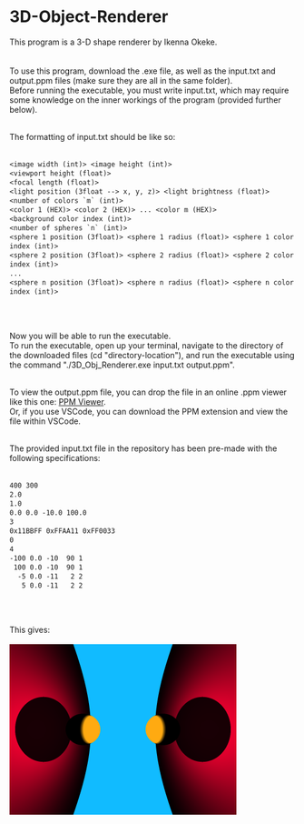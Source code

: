 # 3D-Object-Renderer
This program is a 3-D shape renderer by Ikenna Okeke.<br /><br /><br />
To use this program, download the .exe file, as well as the input.txt and output.ppm files (make sure they are all in the same folder).<br />
Before running the executable, you must write input.txt, which may require some knowledge on the inner workings of the program (provided further below). <br /><br />

The formatting of input.txt should be like so:<br /><br />
```
<image width (int)> <image height (int)>
<viewport height (float)>
<focal length (float)>
<light position (3float --> x, y, z)> <light brightness (float)>
<number of colors `m` (int)>
<color 1 (HEX)> <color 2 (HEX)> ... <color m (HEX)>
<background color index (int)>
<number of spheres `n` (int)>
<sphere 1 position (3float)> <sphere 1 radius (float)> <sphere 1 color index (int)>
<sphere 2 position (3float)> <sphere 2 radius (float)> <sphere 2 color index (int)>
...
<sphere n position (3float)> <sphere n radius (float)> <sphere n color index (int)>
```
<br /><br />

Now you will be able to run the executable. <br />
To run the executable, open up your terminal, navigate to the directory of the downloaded files (cd "directory-location"), and run the executable using the command "./3D_Obj_Renderer.exe input.txt output.ppm".<br /><br />

To view the output.ppm file, you can drop the file in an online .ppm viewer like this one: [PPM Viewer](https://www.cs.rhodes.edu/welshc/COMP141_F16/ppmReader.html).<br />
Or, if you use VSCode, you can download the PPM extension and view the file within VSCode.<br /><br />

The provided input.txt file in the repository has been pre-made with the following specifications: <br /><br />
```
400 300
2.0
1.0
0.0 0.0 -10.0 100.0
3
0x11BBFF 0xFFAA11 0xFF0033
0
4
-100 0.0 -10  90 1
 100 0.0 -10  90 1
  -5 0.0 -11   2 2
   5 0.0 -11   2 2
```
<br /><br />

This gives: <br /><br />
![](output.png)








